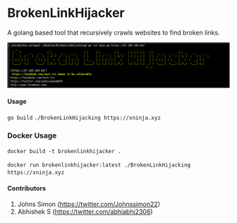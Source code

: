 # BrokenLinkHijacker

A golang based tool that recursively crawls websites to find broken links.

![Screenshot](screenshot.png)


#### Usage

`go build`
`./BrokenLinkHijacking https://xninja.xyz`
### Docker Usage

`docker build -t brokenlinkhijacker .`

`docker run brokenlinkhijacker:latest ./BrokenLinkHijacking https://xninja.xyz`

#### Contributors

1. Johns Simon (https://twitter.com/Johnssimon22)
2. Abhishek S (https://twitter.com/abhiabhi2306)
